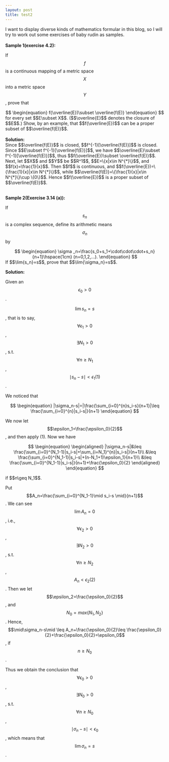 ```yaml
---
layout: post
title: test2
---
```

<head>
<script type="text/javascript" async
      src="https://cdnjs.cloudflare.com/ajax/libs/mathjax/2.7.5/MathJax.js?config=TeX-MML-AM_CHTML">
    </script>
</head>

I want to display diverse kinds of mathematics formular in this blog, so I will try to work out some exercises of baby rudin as samples.
<br><br>
<strong>Sample 1(exercise 4.2):</strong>
<br>

If $$f$$ is a continuous mapping of a metric space $$X$$ into a metric space $$Y$$, prove that <br>
<center>
$$
\begin{equation}
	f(\overline{E})\subset \overline{f(E)}
\end{equation}
$$
</center>
for every set $$E\subset X$$. ($$\overline{E}$$ denotes the closure of $$E$$.) Show, by an example, that $$f(\overline{E})$$ can be a proper subset of $$\overline{f(E)}$$.
<br><br>
<strong>Solution:</strong><br>
Since $$\overline{f(E)}$$ is closed, $$f^{-1}[\overline{f(E)}]$$ is closed. Since 
$$E\subset f^{-1}[\overline{f(E)}]$$, we have $$\overline{E}\subset f^{-1}[\overline{f(E)}]$$, thus $$f(\overline{E})\subset \overline{f(E)}$$.
<br>
Next, let $$X$$ and $$Y$$ be $$R^1$$, $$E=\{x|x\in N^{*}\}$$, and $$f(x)=\frac{1}{x}$$. Then $$f$$ is continuous, and $$f(\overline{E})=\{\frac{1}{x}|x\in N^{*}\}$$,  while $$\overline{f(E)}=\{\frac{1}{x}|x\in N^{*}\}\cup \{0\}$$. Hence $$f(\overline{E})$$ is a proper subset of $$\overline{f(E)}$$.
<br><br>

<strong>Sample 2(Exercise 3.14 (a)):</strong>

If $$s_n$$ is a complex sequence, define its arithmetic means $$\sigma_n$$ by
<center>
$$
\begin{equation}
		\sigma _n=\frac{s_0+s_1+\cdot\cdot\cdot+s_n}{n+1}\hspace{1cm} (n=0,1,2,...).
\end{equation}
$$
</center>
If $$\lim{s_n}=s$$, prove that $$\lim{\sigma_n}=s$$.

<br>

<strong>Solution:</strong>

Given an $$\epsilon_0>0$$.<br>

$$\lim{s_n}=s$$, that is to say, $$\forall \epsilon_1>0$$, $$\exists N_1>0$$, s.t. $$\forall n\geq N_1$$, $$\mid s_n-s\mid <\epsilon_1(1)$$.

We noticed that

<center>

$$
\begin{equation}
	|\sigma_n-s|=|\frac{\sum_{i=0}^{n}s_i-s}{n+1}|\leq \frac{\sum_{i=0}^{n}|s_i-s|}{n+1}
\end{equation}
$$

</center>

We now let $$\epsilon_1=\frac{\epsilon_0}{2}$$, and then apply (1). Now we have

<center>

$$
\begin{equation}
	\begin{aligned}
		|\sigma_n-s|&\leq \frac{\sum_{i=0}^{N_1-1}|s_i-s|+\sum_{i=N_1}^{n}|s_i-s|}{n+1}\\
		&\leq \frac{\sum_{i=0}^{N_1-1}|s_i-s|+(n-N_1+1)\epsilon_1}{n+1}\\
		&\leq \frac{\sum_{i=0}^{N_1-1}|s_i-s|}{n+1}+\frac{\epsilon_0}{2}
	\end{aligned}	
\end{equation}
$$
</center>
if $$n\geq N_1$$.

Put $$A_n=\frac{\sum_{i=0}^{N_1-1}\mid s_i-s \mid}{n+1}$$. We can see $$\lim A_n=0$$, i.e., $$\forall \epsilon_2>0$$, $$\exists N_2>0$$, s.t. $$\forall n\geq N_2$$, $$A_n<\epsilon_2(2)$$. Then we let $$\epsilon_2=\frac{\epsilon_0}{2}$$, and $$N_0=max\{N_1,N_2\}$$. Hence, $$\mid\sigma_n-s\mid \leq A_n+\frac{\epsilon_0}{2}\leq \frac{\epsilon_0}{2}+\frac{\epsilon_0}{2}=\epsilon_0$$, if $$n\geq N_0$$.



Thus we obtain the conclusion that $$\forall \epsilon_0>0$$, $$\exists N_0>0$$, s.t. $$\forall n\geq N_0$$, $$\mid\sigma_n-s\mid<\epsilon_0$$, which means that $$\lim{\sigma_n}=s$$.
